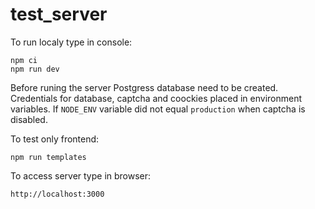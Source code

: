 # test_server
To run localy type in console:
```
npm ci
npm run dev
```
Before runing the server Postgress database need to be created. Credentials for database, captcha and coockies placed in environment variables. If ``NODE_ENV`` variable did not equal ``production`` when captcha is disabled.

To test only frontend:
```
npm run templates
```
To access server type in browser:
```
http://localhost:3000
```
